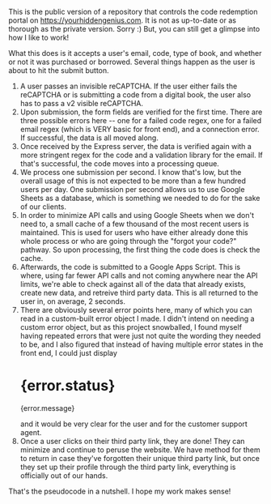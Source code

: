 This is the public version of a repository that controls the code redemption portal on https://yourhiddengenius.com.
It is not as up-to-date or as thorough as the private version. Sorry :)
But, you can still get a glimpse into how I like to work!

What this does is it accepts a user's email, code, type of book, and whether or not it was purchased or borrowed. Several things happen as the user is about to hit the submit button. 

1) A user passes an invisible reCAPTCHA. If the user either fails the reCAPTCHA or is submitting a code from a digital book, the user also has to pass a v2 visible reCAPTCHA.
2) Upon submission, the form fields are verified for the first time. There are three possible errors here -- one for a failed code regex, one for a failed email regex (which is VERY basic for front end), and a connection error. If successful, the data is all moved along. 
3) Once received by the Express server, the data is verified again with a more stringent regex for the code and a validation library for the email. If that's successful, the code moves into a processing queue.
4) We process one submission per second. I know that's low, but the overall usage of this is not expected to be more than a few hundred users per day. One submission per second allows us to use Google Sheets as a database, which is something we needed to do for the sake of our clients.
5) In order to minimize API calls and using Google Sheets when we don't need to, a small cache of a few thousand of the most recent users is maintained. This is used for users who have either already done this whole process or who are going through the "forgot your code?" pathway. So upon processing, the first thing the code does is check the cache.
6) Afterwards, the code is submitted to a Google Apps Script. This is where, using far fewer API calls and not coming anywhere near the API limits, we're able to check against all of the data that already exists, create new data, and retreive third party data. This is all returned to the user in, on average, 2 seconds.
7) There are obviously several error points here, many of which you can read in a custom-built error object I made. I didn't intend on needing a custom error object, but as this project snowballed, I found myself having repeated errors that were just not quite the wording they needed to be, and I also figured that instead of having multiple error states in the front end, I could just display <h1>{error.status}</h1> <p>{error.message}</p> and it would be very clear for the user and for the customer support agent. 
8) Once a user clicks on their third party link, they are done! They can minimize and continue to peruse the website. We have method for them to return in case they've forgotten their unique third party link, but once they set up their profile through the third party link, everything is officially out of our hands.

That's the pseudocode in a nutshell. I hope my work makes sense!
